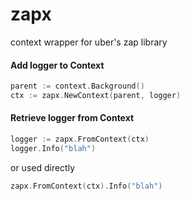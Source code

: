 # zapx

context wrapper for uber's zap library

#### Add logger to Context

```go
parent := context.Background()
ctx := zapx.NewContext(parent, logger)
```

#### Retrieve logger from Context

```go
logger := zapx.FromContext(ctx)
logger.Info("blah")
```

or used directly

```go
zapx.FromContext(ctx).Info("blah")
```
